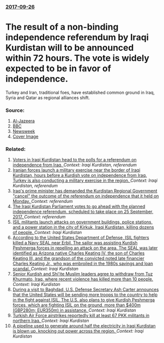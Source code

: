 ### [2017-09-26](/news/2017/09/26/index.md)

# The result of a non-binding independence referendum by Iraqi Kurdistan will to be announced within 72 hours. The vote is widely expected to be in favor of independence. 

Turkey and Iran, traditional foes, have established common ground in Iraq, Syria and Qatar as regional alliances shift.


### Source:

1. [Al-Jazeera](http://www.aljazeera.com/news/2017/09/iraqi-kurds-count-independence-referendum-170925174221276.html)
2. [BBC](http://www.bbc.com/news/world-middle-east-41398199)
3. [Newsweek](http://www.newsweek.com/middle-east-rivals-iran-turkey-war-iraq-peace-syria-670759)
3. [Cover Image](http://s.newsweek.com/sites/www.newsweek.com/files/2017/09/25/gettyimages-521522012_0.jpg)

### Related:

1. [Voters in Iraqi Kurdistan head to the polls for a referendum on independence from Iraq. ](/news/2017/09/25/voters-in-iraqi-kurdistan-head-to-the-polls-for-a-referendum-on-independence-from-iraq.md) _Context: Iraqi Kurdistan, referendum_
2. [Iranian forces launch a military exercise near the border of Iraqi Kurdistan, hours before a Kurdish vote on independence from Iraq. Turkey is also conducting a military exercise in the region. ](/news/2017/09/24/iranian-forces-launch-a-military-exercise-near-the-border-of-iraqi-kurdistan-hours-before-a-kurdish-vote-on-independence-from-iraq-turkey.md) _Context: Iraqi Kurdistan, referendum_
3. [Iraq's prime minister has demanded the Kurdistan Regional Government "cancel" the outcome of the referendum on independence that it held on Monday. ](/news/2017/09/27/iraq-s-prime-minister-has-demanded-the-kurdistan-regional-government-cancel-the-outcome-of-the-referendum-on-independence-that-it-held-on.md) _Context: referendum_
4. [The Iraqi Kurdistan Parliament votes to go ahead with the planned independence referendum, scheduled to take place on 25 September, 2017. ](/news/2017/09/15/the-iraqi-kurdistan-parliament-votes-to-go-ahead-with-the-planned-independence-referendum-scheduled-to-take-place-on-25-september-2017.md) _Context: referendum_
5. [ISIL militants launch attacks on government buildings, police stations, and a power station in the city of Kirkuk, Iraqi Kurdistan, killing dozens of people. ](/news/2016/10/21/isil-militants-launch-attacks-on-government-buildings-police-stations-and-a-power-station-in-the-city-of-kirkuk-iraqi-kurdistan-killing.md) _Context: Iraqi Kurdistan_
6. [According to the United States Department of Defense, ISIL fighters killed a Navy SEAL near Erbil. The sailor was assisting Kurdish Peshmerga forces in repelling an attack on the area. The SEAL was later identified as Arizona native Charles Keating IV, the son of Charles Keating III, and the grandson of the convicted noted late financier Charles Keating Jr., who was embroiled in the 1980s savings and loan scandal. ](/news/2016/05/3/according-to-the-united-states-department-of-defense-isil-fighters-killed-a-navy-seal-near-erbil-the-sailor-was-assisting-kurdish-peshmerg.md) _Context: Iraqi Kurdistan_
7. [Senior Kurdish and Shi'ite Muslim leaders agree to withdraw from Tuz Khurmato, Iraq, where recent violence has killed more than 10 people. ](/news/2016/04/27/senior-kurdish-and-shi-ite-muslim-leaders-agree-to-withdraw-from-tuz-khurmato-iraq-where-recent-violence-has-killed-more-than-10-people.md) _Context: Iraqi Kurdistan_
8. [During a visit to Baghdad, U.S. Defense Secretary Ash Carter announces that the United States will be sending more troops to the country to help in the fight against ISIL. The U.S. also plans to give Kurdish Peshmerga forces, which are fighting ISIL on the ground, more than $400m (GBP280m; EUR350m) in assistance. ](/news/2016/04/18/during-a-visit-to-baghdad-u-s-defense-secretary-ash-carter-announces-that-the-united-states-will-be-sending-more-troops-to-the-country-to.md) _Context: Iraqi Kurdistan_
9. [Turkish Air Force airstrikes reportedly kill at least 67 PKK militants in northern Iraq. ](/news/2016/03/12/turkish-air-force-airstrikes-reportedly-kill-at-least-67-pkk-militants-in-northern-iraq.md) _Context: Iraqi Kurdistan_
10. [A pipeline used to generate around half the electricity in Iraqi Kurdistan is blown up, knocking out power across the region. ](/news/2016/01/29/a-pipeline-used-to-generate-around-half-the-electricity-in-iraqi-kurdistan-is-blown-up-knocking-out-power-across-the-region.md) _Context: Iraqi Kurdistan_
